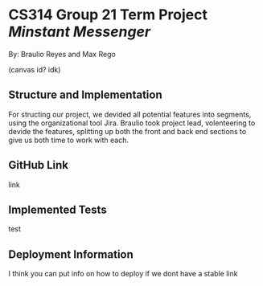 # CS314 Group 21 Term Project _Minstant Messenger_

By: Braulio Reyes and Max Rego

(canvas id? idk)

## Structure and Implementation

For structing our project, we devided all potential features into segments, 
using the organizational tool Jira. Braulio took project lead, volenteering
to devide the features, splitting up both the front and back end sections
to give us both time to work with each.

## GitHub Link

link

## Implemented Tests

test

## Deployment Information

I think you can put info on how to deploy if we dont have a stable link

